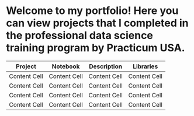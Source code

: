 # Welcome to my portfolio! Here you can view projects that I completed in the professional data science training program by Practicum USA.


|    Project    |    Notebook   |   Description    |   Libraries   |
| ------------- | ------------- | -------------    | ------------- |
| Content Cell  | Content Cell  | Content Cell     | Content Cell  |
| Content Cell  | Content Cell   | Content Cell     | Content Cell  |
| Content Cell  | Content Cell  | Content Cell     | Content Cell  |
| Content Cell  | Content Cell  | Content Cell     | Content Cell  |
